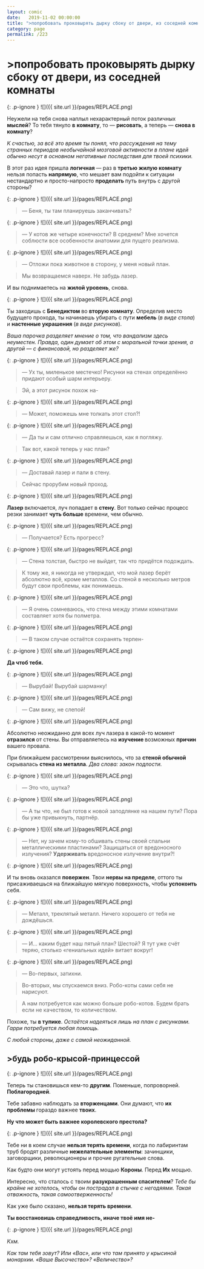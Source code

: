 ```yaml
---
layout: comic
date:   2019-11-02 00:00:00 
title: ">попробовать проковырять дырку сбоку от двери, из соседней комнаты"
category: page
permalink: /223
---
```

# >попробовать проковырять дырку сбоку от двери, из соседней комнаты

{: .p-ignore }
![]({{ site.url }}/pages/REPLACE.png)

Неужели на тебя снова наплыл нехарактерный поток различных <strong>мыслей</strong>? То тебя тянуло <strong>в</strong> <strong>комнату</strong>, то — <strong>рисовать</strong>, а теперь — <strong>снова в комнату</strong>?

<em>К счастью, за всё это время ты понял, что рассуждения на тему странных периодов необычайной мозговой активности в плане идей обычно несут в основном негативные последствия для твоей психики.</em>

В этот раз идея пришла <strong>логичная </strong>— раз в <strong>третью жилую комнату</strong> нельзя попасть <strong>напрямую</strong>, что мешает вам подойти к ситуации нестандартно и просто-напросто <strong>проделать </strong>путь внутрь с другой стороны?

{: .p-ignore }
![]({{ site.url }}/pages/REPLACE.png)

<blockquote>— Беня, ты там планируешь заканчивать?</blockquote>

{: .p-ignore }
![]({{ site.url }}/pages/REPLACE.png)

<blockquote>— У котов же четыре конечности? В среднем? Мне хочется соблюсти все особенности анатомии для пущего реализма.</blockquote>

{: .p-ignore }
![]({{ site.url }}/pages/REPLACE.png)

<blockquote>— Отложи пока животное в сторону, у меня новый план.</blockquote>

<blockquote>Мы возвращаемся наверх. Не забудь лазер.</blockquote>

И вы поднимаетесь на <strong>жилой уровень</strong>, снова.

{: .p-ignore }
![]({{ site.url }}/pages/REPLACE.png)

Ты заходишь с <strong>Бенедиктом </strong>во <strong>вторую комнату</strong>. Определив место будущего прохода, ты начинаешь убирать с пути <strong>мебель </strong>(<em>в виде стола</em>) и <strong>настенные украшения</strong> (<em>в виде рисунков</em>). 

<em>Ваша парочка разделяет мнение о том, что вандализм здесь неуместен.</em> <em>Правда, один думает об этом с моральной точки зрения, а другой — с финансовой, но разделяет же?</em>

{: .p-ignore }
![]({{ site.url }}/pages/REPLACE.png)

<blockquote>— Ух ты, миленькое местечко! Рисунки на стенах определённо придают особый шарм интерьеру.</blockquote>

<blockquote>Эй, а этот рисунок похож на-</blockquote>

{: .p-ignore }
![]({{ site.url }}/pages/REPLACE.png)

<blockquote>— Может, поможешь мне толкать этот стол?!</blockquote>

{: .p-ignore }
![]({{ site.url }}/pages/REPLACE.png)

<blockquote>— Да ты и сам отлично справляешься, как я погляжу.</blockquote>

<blockquote>Так вот, какой теперь у нас план?</blockquote>

{: .p-ignore }
![]({{ site.url }}/pages/REPLACE.png)

<blockquote>— Доставай лазер и пали в стену.</blockquote>

<blockquote>Сейчас прорубим новый проход.</blockquote>

{: .p-ignore }
![]({{ site.url }}/pages/REPLACE.png)

<strong>Лазер </strong>включается, луч попадает в <strong>стену</strong>. Вот только сейчас процесс резки занимает <strong>чуть больше</strong> времени, чем обычно.

{: .p-ignore }
![]({{ site.url }}/pages/REPLACE.png)

<blockquote>— Получается? Есть прогресс?</blockquote>

{: .p-ignore }
![]({{ site.url }}/pages/REPLACE.png)

<blockquote>— Стена толстая, быстро не выйдет, так что придётся подождать.</blockquote>

<blockquote>К тому же, я никогда не утверждал, что мой лазер берёт абсолютно всё, кроме металлов. Со стеной в несколько метров будут свои проблемы, как понимаешь.</blockquote>

{: .p-ignore }
![]({{ site.url }}/pages/REPLACE.png)

<blockquote>— Я очень сомневаюсь, что стена между этими комнатами составляет хотя бы полметра.</blockquote>

{: .p-ignore }
![]({{ site.url }}/pages/REPLACE.png)

<blockquote>— В таком случае остаётся сохранять терпен-</blockquote>

{: .p-ignore }
![]({{ site.url }}/pages/REPLACE.png)

<strong>Да чтоб тебя.</strong>

{: .p-ignore }
![]({{ site.url }}/pages/REPLACE.png)

<blockquote>— Вырубай! Вырубай шарманку!</blockquote>

{: .p-ignore }
![]({{ site.url }}/pages/REPLACE.png)

<blockquote>— Сам вижу, не слепой!</blockquote>

{: .p-ignore }
![]({{ site.url }}/pages/REPLACE.png)

Абсолютно неожиданно для всех луч лазера в какой-то момент <strong>отразился </strong>от стены. Вы отправляетесь на <strong>изучение </strong>возможных <strong>причин </strong>вашего провала.

При ближайшем рассмотрении выяснилось, что за <strong>стеной обычной</strong> скрывалась <strong>стена из металла</strong>. <em>Два слова: закон подлости.</em>

{: .p-ignore }
![]({{ site.url }}/pages/REPLACE.png)

<blockquote>— Это что, шутка?</blockquote>

{: .p-ignore }
![]({{ site.url }}/pages/REPLACE.png)

<blockquote>— А ты что, не был готов к новой заподлянке на нашем пути? Пора бы уже привыкнуть, партнёр.</blockquote>

{: .p-ignore }
![]({{ site.url }}/pages/REPLACE.png)

<blockquote>— Нет, ну зачем кому-то обшивать стены своей спальни металлическими пластинами? Защищаться от вредоносного излучения? <strong>Удерживать </strong>вредоносное излучение внутри?!</blockquote>

{: .p-ignore }
![]({{ site.url }}/pages/REPLACE.png)

И ты вновь оказался <strong>повержен</strong>. Твои <strong>нервы на пределе</strong>, оттого ты присаживаешься на ближайшую мягкую поверхность, чтобы <strong>успокоить </strong>себя.

{: .p-ignore }
![]({{ site.url }}/pages/REPLACE.png)

<blockquote>— Металл, треклятый металл. Ничего хорошего от тебя не дождёшься.</blockquote>

{: .p-ignore }
![]({{ site.url }}/pages/REPLACE.png)

<blockquote>— И… каким будет наш пятый план? Шестой? Я тут уже счёт теряю, столько «гениальных идей» витает вокруг!</blockquote>

{: .p-ignore }
![]({{ site.url }}/pages/REPLACE.png)

<blockquote>— Во-первых, затихни.</blockquote>

<blockquote>Во-вторых, мы спускаемся вниз. Робо-коты сами себя не нарисуют.</blockquote>

<blockquote>А нам потребуется как можно больше робо-котов. Будем брать если не качеством, то количеством.</blockquote>

Похоже, ты <strong>в тупике</strong>. <em>Остаётся надеяться лишь на план с рисунками. Гарри потребуется любая помощь.</em>

<em>С любой стороны, даже с самой неожиданной.</em>

## >будь робо-крысой-принцессой

{: .p-ignore }
![]({{ site.url }}/pages/REPLACE.png)

Теперь ты становишься кем-то <strong>другим</strong>. Поменьше, попроворней. <strong>Поблагородней</strong>.

Тебе забавно наблюдать за <strong>вторженцами</strong>. Они думают, что <strong>их проблемы </strong>гораздо важнее <strong>твоих</strong>.

<strong>Ну что может быть важнее королевского престола?</strong>

{: .p-ignore }
![]({{ site.url }}/pages/REPLACE.png)

Тебе ни в коем случае <strong>нельзя терять времени</strong>, когда по лабиринтам труб бродят различные <strong>нежелательные элементы</strong>: зачинщики, заговорщики, революционеры и прочие ругательные слова.

Как будто они могут устоять перед мощью <strong>Короны</strong>. Перед <strong>Их</strong> мощью.

Интересно, что сталось с твоим <strong>разукрашенным спасителем</strong>? <em>Тебе бы крайне не хотелось, чтобы он пострадал в стычке с негодяями. Такая отважность, такая самоотверженность!</em>

Как уже было сказано, <strong>нельзя терять времени</strong>. 

<strong>Ты восстановишь справедливость, иначе твоё имя не-</strong>

{: .p-ignore }
![]({{ site.url }}/pages/REPLACE.png)

<em>Кхм. </em>

<em>Как там тебя зовут? Или «Вас», или что там принято у крысиной монархии. «Ваше Высочество»? «Величество»?</em>

